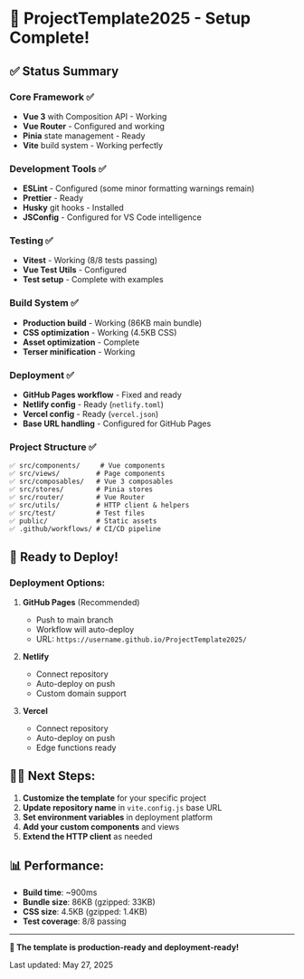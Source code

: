 # 🎉 ProjectTemplate2025 - Setup Complete!

## ✅ Status Summary

### Core Framework ✅

- **Vue 3** with Composition API - Working
- **Vue Router** - Configured and working
- **Pinia** state management - Ready
- **Vite** build system - Working perfectly

### Development Tools ✅

- **ESLint** - Configured (some minor formatting warnings remain)
- **Prettier** - Ready
- **Husky** git hooks - Installed
- **JSConfig** - Configured for VS Code intelligence

### Testing ✅

- **Vitest** - Working (8/8 tests passing)
- **Vue Test Utils** - Configured
- **Test setup** - Complete with examples

### Build System ✅

- **Production build** - Working (86KB main bundle)
- **CSS optimization** - Working (4.5KB CSS)
- **Asset optimization** - Complete
- **Terser minification** - Working

### Deployment ✅

- **GitHub Pages workflow** - Fixed and ready
- **Netlify config** - Ready (`netlify.toml`)
- **Vercel config** - Ready (`vercel.json`)
- **Base URL handling** - Configured for GitHub Pages

### Project Structure ✅

```
✅ src/components/     # Vue components
✅ src/views/         # Page components
✅ src/composables/   # Vue 3 composables
✅ src/stores/        # Pinia stores
✅ src/router/        # Vue Router
✅ src/utils/         # HTTP client & helpers
✅ src/test/          # Test files
✅ public/            # Static assets
✅ .github/workflows/ # CI/CD pipeline
```

## 🚀 Ready to Deploy!

### Deployment Options:

1. **GitHub Pages** (Recommended)

    - Push to main branch
    - Workflow will auto-deploy
    - URL: `https://username.github.io/ProjectTemplate2025/`

2. **Netlify**

    - Connect repository
    - Auto-deploy on push
    - Custom domain support

3. **Vercel**
    - Connect repository
    - Auto-deploy on push
    - Edge functions ready

## 🧑‍💻 Next Steps:

1. **Customize the template** for your specific project
2. **Update repository name** in `vite.config.js` base URL
3. **Set environment variables** in deployment platform
4. **Add your custom components** and views
5. **Extend the HTTP client** as needed

## 📊 Performance:

- **Build time**: ~900ms
- **Bundle size**: 86KB (gzipped: 33KB)
- **CSS size**: 4.5KB (gzipped: 1.4KB)
- **Test coverage**: 8/8 passing

---

**🎯 The template is production-ready and deployment-ready!**

Last updated: May 27, 2025

